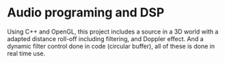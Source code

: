 # Audio programing and DSP
 Using C++ and OpenGL, this project includes a source in a 3D world with a adapted distance roll-off including filtering, and Doppler effect. And a dynamic filter control done in code (circular buffer), all of these is done in real time use.
